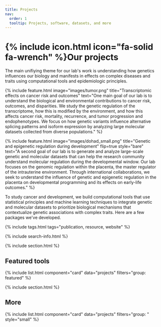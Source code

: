 ```yaml
---
title: Projects
nav:
  order: 1
  tooltip: Projects, software, datasets, and more
---
```


# {% include icon.html icon="fa-solid fa-wrench" %}Our projects

The main unifiying theme for our lab's work is understanding how 
genetics influences our biology and manifests in effects on complex diseases and traits using
computational tools and epidemiologic principles.

{%
  include feature.html
  image="images/tumor.png"
  title="Transcriptomic effects on cancer risk and outcomes"
  text="One main goal of our lab is to understand the biological and environmental contributions to cancer risk, outcomes, and disparities. We study the genetic regulation of the transcriptome, how this is modified by the environment, and how this affects cancer risk, mortality, recurrence, and tumor progression and endophenotypes. We focus on how genetic variants influence alternative splicing patterns and isoform expression by analyzing large molecular datasets collected from diverse populations."
%}

{%
  include feature.html
  image="images/dohad_small.png"
  title="Genetic and epigenetic regulation during development"
  flip=true
  style="bare"
  text="A second goal of our lab is to generate and analyze large-scale genetic and molecular datasets that can help the research community understand molecular regulation during the developmental window. Our lab focuses on the genomic regulation within the placenta, the master regulator of the intrauterine environment. Through international collaborations, we seek to understand the influence of genetic and epigenetic regulation in the placenta on developmental programming and its effects on early-life outcomes."
%}


To study cancer and development, we build computational tools that use statistical principles and machine learning techniques to integrate genetic and molecular datasets to prioritize biological mechanisms that contextualize genetic associations with complex traits. Here are a few packages we've developed.

{% include tags.html tags="publication, resource, website" %}

{% include search-info.html %}

{% include section.html %}

## Featured tools

{% include list.html component="card" data="projects" filters="group: featured" %}

{% include section.html %}

## More

{% include list.html component="card" data="projects" filters="group: " style="small" %}
